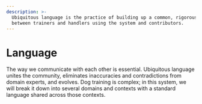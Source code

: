 ```yaml
---
description: >-
  Ubiquitous language is the practice of building up a common, rigorous language
  between trainers and handlers using the system and contributors.
---
```


# Language

The way we communicate with each other is essential. Ubiquitous language unites the community, eliminates inaccuracies and contradictions from domain experts, and evolves. Dog training is complex; in this system, we will break it down into several domains and contexts with a standard language shared across those contexts.



